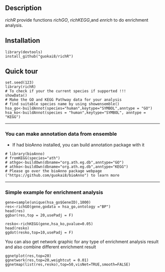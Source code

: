 ## Description
_richR_ provide functions _richGO_, _richKEGG_,and _enrich_ to do enrichment analysis. 
## Installation
```
library(devtools)
install_github("guokai8/richR")
``` 
## Quick tour
```{r}
set.seed(123)   
library(richR)   
# To check if your the current species if supported !!!
showData()   
# Make the GO and KEGG Pathway data for your analysis
# find suitable species name by using showensemble()    
hsa_go<-buildAnnot(species="human",keytype="SYMBOL",anntype = "GO")
hsa_ko<-buildAnnot(species = "human",keytype="SYMBOL", anntype = "KEGG")
```         
____   

### You can make annotation data from ensemble   
* If had bioAnno installed, you can build annotation package with it  
```{r}
# library(bioAnno)
# fromKEGG(species="ath")
# athgo<-buildOwn(dbname="org.ath.eg.db",anntype="GO")  
# athko<-buildOwn(dbname="org.ath.eg.db",anntype="KEGG") 
# Please go over the bioAnno package webpage ("https://github.com/guokai8/bioAnno") to learn more
```   
----

### Simple example for enrichment analysis

```{r,fig.height=6,fig.width=6,fig.align="center",dpi=100}
gene=sample(unique(hsa_go$GeneID),1000)
res<-richGO(gene,godata = hsa_go,ontology ="BP")
head(res)
ggbar(res,top = 20,usePadj = F)
```       

```{r,fig.height=6,fig.width=6,fig.align="center"}
resko<-richKEGG(gene,hsa_ko,pvalue=0.05)
head(resko)
ggdot(resko,top=10,usePadj = F)
```    
You can also get network graphic for any type of enrichment analysis result and also combine different enrichment result
```{r,fig.height=6,fig.width=6,fig.align="center",dpi=100}
ggnetplot(res,top=20)
ggnetwork(res,top=20,weightcut = 0.01)
ggnetmap(list(res,resko),top=50,visNet=TRUE,smooth=FALSE)
```    
